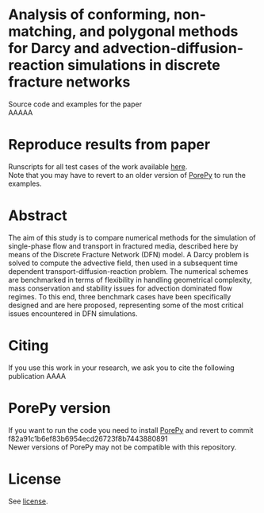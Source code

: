 # Analysis of conforming, non-matching, and polygonal methods for Darcy and advection-diffusion-reaction simulations in discrete fracture networks
Source code and examples for the paper<br>
AAAAA

# Reproduce results from paper
Runscripts for all test cases of the work available [here](./examples).<br>
Note that you may have to revert to an older version of [PorePy](https://github.com/pmgbergen/porepy) to run the examples.

# Abstract
The aim of this study is to compare numerical methods for the simulation of single-phase flow and transport in fractured media, described here by means of the Discrete Fracture Network (DFN) model. A Darcy problem is solved to compute the advective field, then used in a subsequent time dependent transport-diffusion-reaction problem. The numerical schemes are benchmarked in terms of flexibility in handling geometrical complexity, mass conservation and stability issues for advection dominated flow regimes. To this end, three benchmark cases have been specifically designed and are here proposed, representing some of the most critical issues encountered in DFN simulations.

# Citing
If you use this work in your research, we ask you to cite the following publication AAAA

# PorePy version
If you want to run the code you need to install [PorePy](https://github.com/pmgbergen/porepy) and revert to commit f82a91c1b6ef83b6954ecd26723f8b7443880891 <br>
Newer versions of PorePy may not be compatible with this repository.

# License
See [license](./LICENSE).
